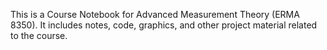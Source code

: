 This is a Course Notebook for Advanced Measurement Theory (ERMA 8350). It includes notes, code, graphics, and other project material related to the course.

